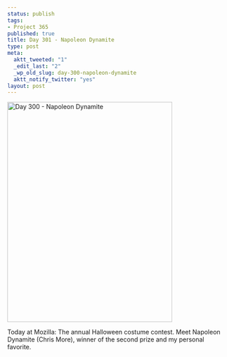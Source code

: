```yaml
--- 
status: publish
tags: 
- Project 365
published: true
title: Day 301 - Napoleon Dynamite
type: post
meta: 
  aktt_tweeted: "1"
  _edit_last: "2"
  _wp_old_slug: day-300-napoleon-dynamite
  aktt_notify_twitter: "yes"
layout: post
---
```

<a href="http://www.flickr.com/photos/freeed/6290013345/" title="Day 300 - Napoleon Dynamite by Fred​, on Flickr"><img src="http://farm7.static.flickr.com/6115/6290013345_de1449a4c4.jpg" width="375" height="500" alt="Day 300 - Napoleon Dynamite"/></a>

Today at Mozilla: The annual Halloween costume contest. Meet Napoleon Dynamite (Chris More), winner of the second prize and my personal favorite.
